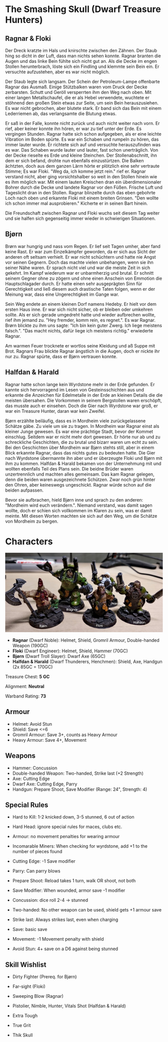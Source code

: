 # The Smashing Skull (Dwarf Treasure Hunters)

## Ragnar & Floki

Der Dreck kratzte im Hals und knirschte zwischen den Zähnen. Der Staub hing so
dicht in der Luft, dass man nichts sehen konnte. Ragnar branten die Augen und
das linke Bein fühlte sich nicht gut an. Als die Decke im engen Stollen
herunterbrach, löste sich ein Findling und klemmte sein Bein ein. Er versuchte
aufzustehen, aber es war nicht möglich.

Der Staub legte sich langsam. Der Schein der Petroleum-Lampe offenbarte Ragnar
das Ausmaß. Einige Stützbalken waren vom Druck der Decke zerbarsten. Schutt und
Geröll versperrten ihm den Weg nach oben. Mit einer langen Metallschaufel, die er
als Hebel verwendete, wuchtete er stöhnend den großen Stein etwas zur Seite, um
sein Bein herauszusiehen. Es war nicht gebrochen, aber blutete stark. Er band
sich das Bein mit einem Lederriemen ab, das verlangsamte die Blutung etwas.

Er saß in der Falle, konnte nicht zurück und auch nicht weiter nach vorn. Er
rief, aber keiner konnte ihn hören, er war zu tief unter der Erde. Es vergingen
Stunden. Ragnar hatte sich schon aufgegeben, als er eine leichte Vibration im Boden
spürte. Es war ein Schaben und rumpeln zu hören, das immer lauter wurde. Er
richtete sich auf und versuchte herauszufinden was es war. Das Schaben wurde
lauter und lauter, fast schon unerträglich. Von der Decke rieselte es Erde und
kleine Steinchen. Der Stollenabschnitt, ihn dem er sich befand, drohte nun
ebenfalls einzustürtzen. Die Balken ächtzten, doch aus dem ganzen Lärm hörte er
plötzlich eine sehr vertraute Stimme; Es war Floki. "Weg da, ich komme jetzt
rein." rief er. Ragnar verstand nicht, aber ging vorsichtshalber so weit in den
Stollen hinein wie es ihm möglich war. Mit einem lauten Kreischen dran ein
überdimensionaler Bohrer durch die Decke und landete Ragnar vor den Füßen.
Frische Luft und Tageslicht dran in den Stollen. Ragnar blinzelte durch das eben
gebohrte Loch nach oben und erkannte Floki mit einem breiten Grinsen. "Den wollte
ich schon immer mal ausprobieren." Kicherte er in seinen Bart hinein.

Die Freundschaft zwischen Ragnar und Floki wuchs seit diesem Tag weiter und sie
halfen sich gegenseitig immer wieder in schwierigen Situationen.

## Bjørn

Brørn war hungrig und nass vom Regen. Er lief seit Tagen umher, aber fand keine
Rast. Er war zum Einzelkämpfer geworden, da er sich aus Sicht der anderen oft
seltsam verhielt. Er war nicht schüchtern und hatte nie Angst vor seinen
Gegnern. Doch das machte vielen unbehangen, wenn sie ihn seiner Nähe waren. Er
sprach nicht viel und war die meiste Zeit in sich gekehrt. Im Kampf wiederum
war er unbarmherzig und brutal. Er schnitt seinem Gegner ohne zu zögern und
ohne einen Anschein von Emmotion die Hauptschlagader durch. Er hatte einen sehr
ausgeprägten Sinn für Gerechtigkeit und ließ diesem auch drastische Taten
folgen, wenn er der Meinung war, dass eine Ungerechtigkeit im Gange war.

Sein Weg endete an einem kleinen Dorf namens Hedeby. Er hielt vor dem ersten
Haus inne. Er war sich nicht sicher, ob er bleiben oder umkehren sollte. Als er
sich gerade umgedreht hatte und wieder aufbrechen wollte, rief ihm jemand zu. "Hey
fremder, komm rein, es regnet.". Es war Ragnar. Brørn blickte zu ihm uns sagte:
"Ich bin kein guter Zwerg. Ich liege meistens falsch.". "Das macht nichts, dafür
liege ich meistens richtig." erwiederte Ragnar.

Am warmen Feuer trocknete er wortlos seine Kleidung und aß Suppe mit Brot.
Ragnars Frau blickte Ragnar ängstlich in die Augen, doch er nickte ihr nur zu.
Ragnar spürte, dass er Bjørn vertrauen konnte.

## Halfdan & Harald

Ragnar hatte schon lange kein Wyrdstone mehr in der Erde gefunden. Er kannte sich
hervorragend im Lesen von Gesteinsschichten aus und erkannte die Anzeichen für
Edelmetalle in der Erde an kleinen Details die die meisten übersahen. Die
Vorkommen in seinem Bergstollen waren erschöpft, das musste auch er einsehen.
Doch die Gier nach Wyrdstone war groß, er war ein Treasure Hunter, daran war
kein Zweifel.

Bjørn erzählte beiläufig, dass es in Mordheim viele zurückgelassene Schätze
gäbe. Zu viele um sie zu tragen. In Mordheim war Ragnar einst als kleiner Junge
gewesen. Es war eine prächtige Stadt, bevor der Kommet einschlug. Seitdem war
er nicht mehr dort gewesen. Er hörte nur ab und zu schreckliche Geschichten, die zu
brutal und bizarr waren um echt zu sein. Bei den Geschichten über Mordheim
war Bjørn stehts still, aber in einem Blick erkannte Ragnar, dass das nichts
gutes zu bedeuten hatte. Die Gier nach Wyrdstone übermannte ihn aber und er
überzeugte Floki und Bjørn mit ihm zu kommen. Halfdan & Harald bekamen von der
Unternehmung mit und wollten ebenfalls Teil des Plans sein. Die beidne Brüder
waren unzertrennlich und machten alles gemeinsam. Das kam Ragnar gelegen, denn
die beiden waren ausgezeichnete Schützen. Zwar noch grün hinter den Ohren, aber
keineswegs ungeschickt. Ragnar würde schon auf die beiden aufpassen.

Bevor sie aufbrachen, hield Bjørn inne und sprach zu den anderen: "Mordheim
wird euch verändern.". Niemand verstand, was damit sagen wollte, doch er schien
sich vollkommen im Klaren zu sein, was er damit meinte. Mit diesen Worten
machten sie sich auf den Weg, um die Schätze von Mordheim zu bergen.

# Characters

![the gang](diary-20181013-2.jpg)

* **Ragnar** (Dwarf Noble): Helmet, Shield, Gromril Armour, Double-handed Weapon (190GC)
* **Floki** (Dwarf Engineer): Helmet, Shield, Hammer (70GC)
* **Bjørn** (Dwarf Troll Slayer): Dwarf Axe (65GC)
* **Halfdan & Harald** (Dwarf Thunderers, Henchmen): Shield, Axe, Handgun (2x 85GC = 170GC)

Treasure Chest: **5 GC**

Alignment: **Neutral**

Warband Rating: **73**

## Armour

* Helmet: Avoid Stun
* Shield: Save <=6
* Gromril Armour: Save 3+, counts as Heavy Armour
* Heavy Armour: Save 4+, Movement

## Weapons

* Hammer: Concussion
* Double-handed Weapon: Two-handed, Strike last (+2 Strength)
* Axe: Cutting Edge
* Dwarf Axe: Cutting Edge, Parry
* Handgun: Prepare Shoot, Save Modifier (Range: 24", Strength: 4)

## Special Rules

* Hard to Kill: 1-2 knicked down, 3-5 stunned, 6 out of action
* Hard Head: ignore special rules for maces, clubs etc.
* Armour: no movement penalties for wearing armour
* Incomarable Miners: When checking for wyrdstone, add +1 to the number of pieces found

* Cutting Edge: -1 Save modifier
* Parry: Can parry blows
* Prepare Shoot: Reload takes 1 turn, walk OR shoot, not both
* Save Modifier: When wounded, armor save -1 modifier
* Concussion: dice roll 2-4 -> stunned
* Two-handed: No other weapon can be used, shield gets +1 armour save
* Strike last: Always strikes last, even when charging
* Save: basic save
* Movement: -1 Movement penalty with shield
* Avoid Stun: 4+ save on a D6 against being stunned

## Skill Wishlist

* Dirty Fighter (Prereq. for Bjørn)
* Far-sight (Floki)
* Sweeping Blow (Ragnar)
* Pistolier, Nimble, Hunter, Vitals Shot (Halfdan & Harald)

* Extra Tough
* True Grit
* Thik Skull
